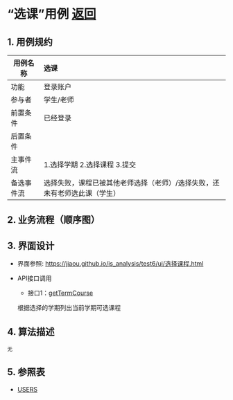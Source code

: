 # “选课”用例 [返回](../Readme.md)
## 1. 用例规约

|用例名称|选课|
|-------|:-------------|
|功能|登录账户|
|参与者|学生/老师|
|前置条件| 已经登录|
|后置条件| |
|主事件流| 1.选择学期 2.选择课程 3.提交|
|备选事件流|选择失败，课程已被其他老师选择（老师）/选择失败，还未有老师选此课（学生） |

## 2. 业务流程（顺序图）


## 3. 界面设计
- 界面参照: https://jiaou.github.io/is_analysis/test6/ui/选择课程.html
- API接口调用
    - 接口1：[getTermCourse](接口/getTermCourse.md)

     根据选择的学期列出当前学期可选课程


## 4. 算法描述
    无

## 5. 参照表
 * [USERS](../数据库设计.md/#USERS)